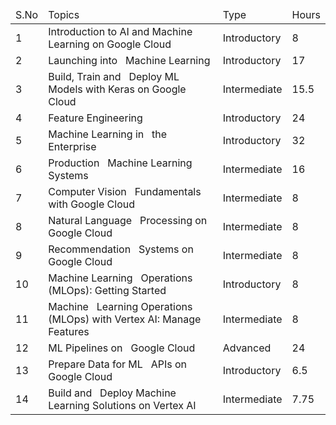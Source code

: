 <table>
<thead>
  <tr>
    <td>S.No</td>
    <td>Topics </td>
    <td>Type</td>
    <td>Hours </td>
  </tr>
</thead>
<tbody>
  <tr>
    <td>1</td>
    <td>Introduction   to AI and Machine Learning on Google Cloud</td>
    <td>Introductory</td>
    <td>8</td>
  </tr>
  <tr>
    <td>2</td>
    <td>Launching into&nbsp;&nbsp;&nbsp;Machine Learning</td>
    <td>Introductory</td>
    <td>17</td>
  </tr>
  <tr>
    <td>3</td>
    <td>Build, Train and&nbsp;&nbsp;&nbsp;Deploy ML Models with Keras on Google Cloud</td>
    <td>Intermediate</td>
    <td>15.5</td>
  </tr>
  <tr>
    <td>4</td>
    <td>Feature Engineering</td>
    <td>Introductory</td>
    <td>24</td>
  </tr>
  <tr>
    <td>5</td>
    <td>Machine Learning in&nbsp;&nbsp;&nbsp;the Enterprise</td>
    <td>Introductory</td>
    <td>32</td>
  </tr>
  <tr>
    <td>6</td>
    <td>Production&nbsp;&nbsp;&nbsp;Machine Learning Systems</td>
    <td>Intermediate</td>
    <td>16</td>
  </tr>
  <tr>
    <td>7</td>
    <td>Computer Vision&nbsp;&nbsp;&nbsp;Fundamentals with Google Cloud</td>
    <td>Intermediate</td>
    <td>8</td>
  </tr>
  <tr>
    <td>8</td>
    <td>Natural Language&nbsp;&nbsp;&nbsp;Processing on Google Cloud</td>
    <td>Intermediate</td>
    <td>8</td>
  </tr>
  <tr>
    <td>9</td>
    <td>Recommendation&nbsp;&nbsp;&nbsp;Systems on Google Cloud</td>
    <td>Intermediate</td>
    <td>8</td>
  </tr>
  <tr>
    <td>10</td>
    <td>Machine Learning&nbsp;&nbsp;&nbsp;Operations (MLOps): Getting Started</td>
    <td>Introductory</td>
    <td>8</td>
  </tr>
  <tr>
    <td>11</td>
    <td>Machine&nbsp;&nbsp;&nbsp;Learning Operations (MLOps) with Vertex AI: Manage Features</td>
    <td>Intermediate</td>
    <td>8</td>
  </tr>
  <tr>
    <td>12</td>
    <td>ML Pipelines on&nbsp;&nbsp;&nbsp;Google Cloud</td>
    <td>Advanced</td>
    <td>24</td>
  </tr>
  <tr>
    <td>13</td>
    <td>Prepare Data for ML&nbsp;&nbsp;&nbsp;APIs on Google Cloud</td>
    <td>Introductory</td>
    <td>6.5</td>
  </tr>
  <tr>
    <td>14</td>
    <td>Build and&nbsp;&nbsp;&nbsp;Deploy Machine Learning Solutions on Vertex AI</td>
    <td>Intermediate</td>
    <td>7.75</td>
  </tr>
</tbody></table>